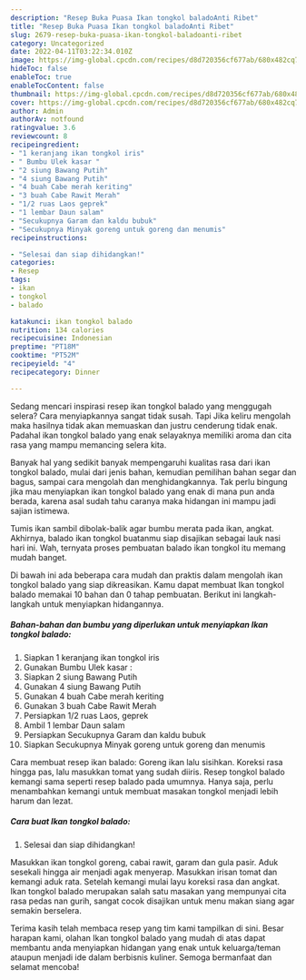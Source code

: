 ```yaml
---
description: "Resep Buka Puasa Ikan tongkol baladoAnti Ribet"
title: "Resep Buka Puasa Ikan tongkol baladoAnti Ribet"
slug: 2679-resep-buka-puasa-ikan-tongkol-baladoanti-ribet
category: Uncategorized
date: 2022-04-11T03:22:34.010Z
image: https://img-global.cpcdn.com/recipes/d8d720356cf677ab/680x482cq70/ikan-tongkol-balado-foto-resep-utama.jpg
hideToc: false
enableToc: true
enableTocContent: false
thumbnail: https://img-global.cpcdn.com/recipes/d8d720356cf677ab/680x482cq70/ikan-tongkol-balado-foto-resep-utama.jpg
cover: https://img-global.cpcdn.com/recipes/d8d720356cf677ab/680x482cq70/ikan-tongkol-balado-foto-resep-utama.jpg
author: Admin
authorAv: notfound
ratingvalue: 3.6
reviewcount: 8
recipeingredient:
- "1 keranjang ikan tongkol iris"
- " Bumbu Ulek kasar "
- "2 siung Bawang Putih"
- "4 siung Bawang Putih"
- "4 buah Cabe merah keriting"
- "3 buah Cabe Rawit Merah"
- "1/2 ruas Laos geprek"
- "1 lembar Daun salam"
- "Secukupnya Garam dan kaldu bubuk"
- "Secukupnya Minyak goreng untuk goreng dan menumis"
recipeinstructions:

- "Selesai dan siap dihidangkan!"
categories:
- Resep
tags:
- ikan
- tongkol
- balado

katakunci: ikan tongkol balado 
nutrition: 134 calories
recipecuisine: Indonesian
preptime: "PT18M"
cooktime: "PT52M"
recipeyield: "4"
recipecategory: Dinner

---
```



Sedang mencari inspirasi resep ikan tongkol balado yang menggugah selera? Cara menyiapkannya sangat tidak susah. Tapi Jika keliru mengolah maka hasilnya tidak akan memuaskan dan justru cenderung tidak enak. Padahal ikan tongkol balado yang enak selayaknya memiliki aroma dan cita rasa yang mampu memancing selera kita.


Banyak hal yang sedikit banyak mempengaruhi kualitas rasa dari ikan tongkol balado, mulai dari jenis bahan, kemudian pemilihan bahan segar dan bagus, sampai cara mengolah dan menghidangkannya. Tak perlu bingung jika mau menyiapkan ikan tongkol balado yang enak di mana pun anda berada, karena asal sudah tahu caranya maka hidangan ini mampu jadi sajian istimewa.

Tumis ikan sambil dibolak-balik agar bumbu merata pada ikan, angkat. Akhirnya, balado ikan tongkol buatanmu siap disajikan sebagai lauk nasi hari ini. Wah, ternyata proses pembuatan balado ikan tongkol itu memang mudah banget.


Di bawah ini ada beberapa cara mudah dan praktis dalam mengolah ikan tongkol balado yang siap dikreasikan. Kamu dapat membuat Ikan tongkol balado memakai 10 bahan dan 0 tahap pembuatan. Berikut ini langkah-langkah untuk menyiapkan hidangannya.

<!--inarticleads1-->

##### Bahan-bahan dan bumbu yang diperlukan untuk menyiapkan Ikan tongkol balado:

1. Siapkan 1 keranjang ikan tongkol iris
1. Gunakan  Bumbu Ulek kasar :
1. Siapkan 2 siung Bawang Putih
1. Gunakan 4 siung Bawang Putih
1. Gunakan 4 buah Cabe merah keriting
1. Gunakan 3 buah Cabe Rawit Merah
1. Persiapkan 1/2 ruas Laos, geprek
1. Ambil 1 lembar Daun salam
1. Persiapkan Secukupnya Garam dan kaldu bubuk
1. Siapkan Secukupnya Minyak goreng untuk goreng dan menumis


Cara membuat resep ikan balado: Goreng ikan lalu sisihkan. Koreksi rasa hingga pas, lalu masukkan tomat yang sudah diiris. Resep tongkol balado kemangi sama seperti resep balado pada umumnya. Hanya saja, perlu menambahkan kemangi untuk membuat masakan tongkol menjadi lebih harum dan lezat. 

<!--inarticleads2-->

##### Cara buat Ikan tongkol balado:


1. Selesai dan siap dihidangkan!

Masukkan ikan tongkol goreng, cabai rawit, garam dan gula pasir. Aduk sesekali hingga air menjadi agak menyerap. Masukkan irisan tomat dan kemangi aduk rata. Setelah kemangi mulai layu koreksi rasa dan angkat. Ikan tongkol balado merupakan salah satu masakan yang mempunyai cita rasa pedas nan gurih, sangat cocok disajikan untuk menu makan siang agar semakin berselera. 

Terima kasih telah membaca resep yang tim kami tampilkan di sini. Besar harapan kami, olahan Ikan tongkol balado yang mudah di atas dapat membantu anda menyiapkan hidangan yang enak untuk keluarga/teman ataupun menjadi ide dalam berbisnis kuliner. Semoga bermanfaat dan selamat mencoba!
